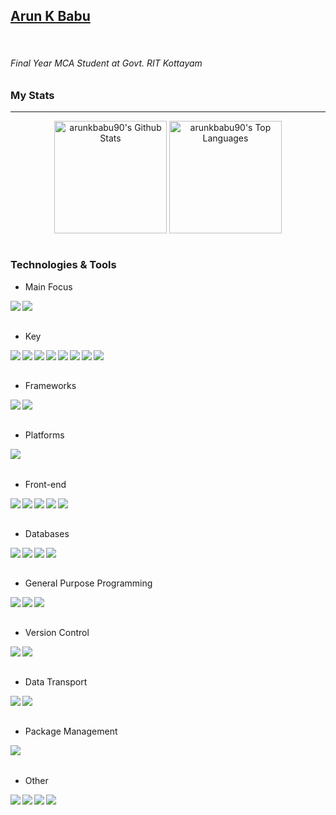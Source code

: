 ## <a href="https://arunkbabu90.github.io/">Arun K Babu</a>
<br>

###### Final Year MCA Student at Govt. RIT Kottayam

### My Stats
---

<div style="text-align:center;">
  <img align="center" height="180px" alt="arunkbabu90's Github Stats" src="https://github-readme-stats.vercel.app/api?username=arunkbabu90&show_icons=true&hide_border=true&count_private=true&include_all_commits=true&bg_color=45,FFE53B,FF2525&title_color=000000&text_color=000000&icon_color=000000" />
  <img align="center" height="180px" alt="arunkbabu90's Top Languages" src="https://github-readme-stats.vercel.app/api/top-langs/?username=arunkbabu90&bg_color=45,212121,212121&title_color=e0e0e0&text_color=bdbdbd&icon_color=000000&layout=compact&hide_border=true" />
</div>

<br>

### Technologies & Tools

+ Main Focus
<img align="left" src="https://img.shields.io/badge/Advanced-Android-brightgreen">
<img align="left" src="https://img.shields.io/badge/Advanced-Android%20SDK-brightgreen">
<br><br>

+ Key

<img align="left" src="https://img.shields.io/badge/Intermediate-Pagination-red">
<img align="left" src="https://img.shields.io/badge/Beginner-Dependency%20Injection-brightgreen">
<img align="left" src="https://img.shields.io/badge/Beginner-Dagger2-brightgreen">
<img align="left" src="https://img.shields.io/badge/Beginner-Hilt-brightgreen">
<img align="left" src="https://img.shields.io/badge/Intermediate-MVVM-yellow">
<img align="left" src="https://img.shields.io/badge/Intermediate-Material%20Design%202-blue">
<img align="left" src="https://img.shields.io/badge/Intermediate-Room-orange">
<img align="left" src="https://img.shields.io/badge/Beginner-Navigation--Component-blue">
<br><br>


+ Frameworks
<img align="left" src="https://img.shields.io/badge/Beginner-Flutter-blue">
<img align="left" src="https://img.shields.io/badge/Beginner-ReactJS-blue">
<br><br>

+ Platforms
<img align="left" src="https://img.shields.io/badge/Intermediate-Firebase-yellow">
<br><br>

+ Front-end

<img align="left" src="https://img.shields.io/badge/Intermediate-XML-blue">
<img align="left" src="https://img.shields.io/badge/Beginner-CSS-brightgreen">
<img align="left" src="https://img.shields.io/badge/Beginner-Dart-blue">
<img align="left" src="https://img.shields.io/badge/Beginner-React-brightgreen">
<img align="left" src="https://img.shields.io/badge/Beginner-HTML-brightgreen">
<br><br>

+ Databases

<img align="left" src="https://img.shields.io/badge/Intermediate-Firestore-yellow">
<img align="left" src="https://img.shields.io/badge/Intermediate-Firebase%20Realtime%20Database-yellow">
<img align="left" src="https://img.shields.io/badge/Intermediate-MySQL-green">
<img align="left" src="https://img.shields.io/badge/Intermediate-SQLite-green">
<br><br>

+ General Purpose Programming

<img align="left" src="https://img.shields.io/badge/Intermediate-Kotlin-blue">
<img align="left" src="https://img.shields.io/badge/Intermediate-Java-orange">
<img align="left" src="https://img.shields.io/badge/Beginner-C-yellow">
<br><br>

+ Version Control

<img align="left" src="https://img.shields.io/badge/Intermediate-Git-brightgreen">
<img align="left" src="https://img.shields.io/badge/Advanced-Github-brightgreen">
<br><br>

+ Data Transport

<img align="left" src="https://img.shields.io/badge/Intermediate-REST API-brightgreen">
<img align="left" src="https://img.shields.io/badge/Intermediate-JSON-brightgreen">
<br><br>

+ Package Management

<img align="left" src="https://img.shields.io/badge/Intermediate-Gradle-green">
<br><br>

+ Other

<img align="left" src="https://img.shields.io/badge/Advanced-Android%20Studio-brightgreen">
<img align="left" src="https://img.shields.io/badge/Intermediate-IntelliJ%20IDEA-orange">
<img align="left" src="https://img.shields.io/badge/Beginner-Visual%20Studio-blue">
<img align="left" src="https://img.shields.io/badge/Intermediate-Atom-green">



